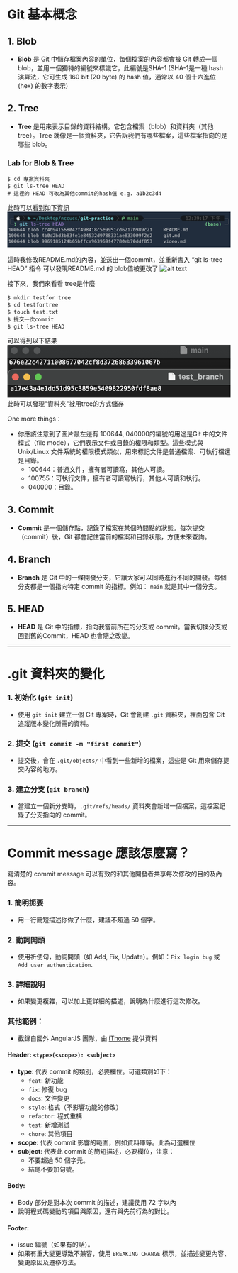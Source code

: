 # Git 基本概念

## 1. **Blob**
- **Blob** 是 Git 中儲存檔案內容的單位，每個檔案的內容都會被 Git 轉成一個 blob，並用一個獨特的編號來標識它，此編號是SHA-1 (SHA-1是一種 hash 演算法，它可生成 160 bit (20 byte) 的 hash 值，通常以 40 個十六進位 (hex) 的數字表示)

## 2. **Tree**
- **Tree** 是用來表示目錄的資料結構。它包含檔案（blob）和資料夾（其他 tree）。Tree 就像是一個資料夾，它告訴我們有哪些檔案，這些檔案指向的是哪些 blob。

### Lab for Blob & Tree
    $ cd 專案資料夾
    $ git ls-tree HEAD
    # 這裡的 HEAD 可改為其他commit的hash值 e.g. a1b2c3d4
此時可以看到如下資訊
![alt text](image.png)

這時我修改README.md的內容，並送出一個commit，並重新書入 “git ls-tree HEAD” 指令
可以發現README.md 的 blob值被更改了
![alt text](image_cc.png)

接下來，我們來看看 tree是什麼

    $ mkdir testfor tree
    $ cd testfortree
    $ touch test.txt
    $ 提交一次commit
    $ git ls-tree HEAD
可以得到以下結果
![](image-1.png)
此時可以發現"資料夾"被用tree的方式儲存

One more things：
- 你應該注意到了圖片最左邊有 100644, 040000的編號的用途是Git 中的文件模式（file mode），它們表示文件或目錄的權限和類型。這些模式與 Unix/Linux 文件系統的權限模式類似，用來標記文件是普通檔案、可執行檔還是目錄。
  - 100644：普通文件，擁有者可讀寫，其他人可讀。
  - 100755：可執行文件，擁有者可讀寫執行，其他人可讀和執行。
  - 040000：目錄。



## 3. **Commit**
- **Commit** 是一個儲存點，記錄了檔案在某個時間點的狀態。每次提交（commit）後，Git 都會記住當前的檔案和目錄狀態，方便未來查詢。

## 4. **Branch**
- **Branch** 是 Git 中的一條開發分支，它讓大家可以同時進行不同的開發。每個分支都是一個指向特定 commit 的指標。例如： `main` 就是其中一個分支。

## 5. **HEAD**
- **HEAD** 是 Git 中的指標，指向我當前所在的分支或 commit。當我切換分支或回到舊的Commit，HEAD 也會隨之改變。

---

# .git 資料夾的變化

### 1. **初始化 (`git init`)**
- 使用 `git init` 建立一個 Git 專案時，Git 會創建 `.git` 資料夾，裡面包含 Git 追蹤版本變化所需的資料。

### 2. **提交 (`git commit -m "first commit"`)**
- 提交後，會在 `.git/objects/` 中看到一些新增的檔案，這些是 Git 用來儲存提交內容的地方。

### 3. **建立分支 (`git branch`)**
- 當建立一個新分支時，`.git/refs/heads/` 資料夾會新增一個檔案，這檔案記錄了分支指向的 commit。

---

# Commit message 應該怎麼寫？

寫清楚的 commit message 可以有效的和其他開發者共享每次修改的目的及內容。

### 1. **簡明扼要**
- 用一行簡短描述你做了什麼，建議不超過 50 個字。

### 2. **動詞開頭**
- 使用祈使句，動詞開頭（如 Add, Fix, Update）。例如：`Fix login bug` 或 `Add user authentication`.

### 3. **詳細說明**
- 如果變更複雜，可以加上更詳細的描述，說明為什麼進行這次修改。

### 其他範例：
- 截錄自國外 AngularJS 團隊，由 [iThome](https://ithelp.ithome.com.tw/articles/10228738) 提供資料

#### Header: `<type>(<scope>): <subject>`
- **type**: 代表 commit 的類別，必要欄位。可選類別如下：
  - `feat`: 新功能
  - `fix`: 修復 bug
  - `docs`: 文件變更
  - `style`: 格式（不影響功能的修改）
  - `refactor`: 程式重構
  - `test`: 新增測試
  - `chore`: 其他項目
- **scope**: 代表 commit 影響的範圍，例如資料庫等。此為可選欄位
- **subject**: 代表此 commit 的簡短描述，必要欄位，注意：
  - 不要超過 50 個字元。
  - 結尾不要加句號。

#### Body:
- Body 部分是對本次 commit 的描述，建議使用 72 字以內
- 說明程式碼變動的項目與原因，還有與先前行為的對比。

#### Footer:
- issue 編號（如果有的話）。
- 如果有重大變更導致不兼容，使用 `BREAKING CHANGE` 標示，並描述變更內容、變更原因及遷移方法。

